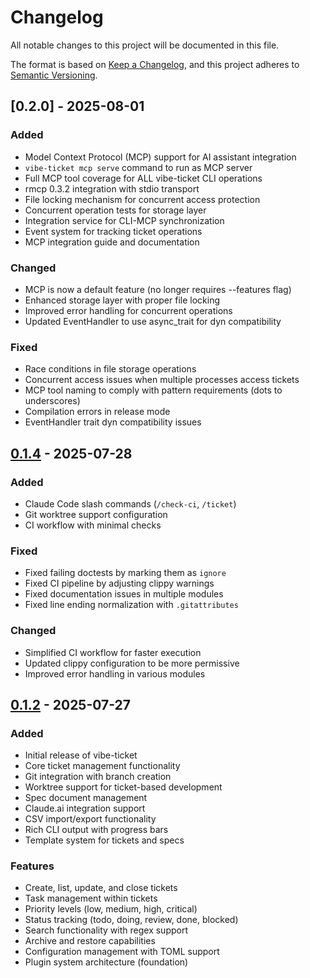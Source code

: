 # Changelog

All notable changes to this project will be documented in this file.

The format is based on [Keep a Changelog](https://keepachangelog.com/en/1.1.0/),
and this project adheres to [Semantic Versioning](https://semver.org/spec/v2.0.0.html).

## [0.2.0] - 2025-08-01

### Added
- Model Context Protocol (MCP) support for AI assistant integration
- `vibe-ticket mcp serve` command to run as MCP server
- Full MCP tool coverage for ALL vibe-ticket CLI operations
- rmcp 0.3.2 integration with stdio transport
- File locking mechanism for concurrent access protection
- Concurrent operation tests for storage layer
- Integration service for CLI-MCP synchronization
- Event system for tracking ticket operations
- MCP integration guide and documentation

### Changed
- MCP is now a default feature (no longer requires --features flag)
- Enhanced storage layer with proper file locking
- Improved error handling for concurrent operations
- Updated EventHandler to use async_trait for dyn compatibility

### Fixed
- Race conditions in file storage operations
- Concurrent access issues when multiple processes access tickets
- MCP tool naming to comply with pattern requirements (dots to underscores)
- Compilation errors in release mode
- EventHandler trait dyn compatibility issues

## [0.1.4] - 2025-07-28

### Added
- Claude Code slash commands (`/check-ci`, `/ticket`)
- Git worktree support configuration
- CI workflow with minimal checks

### Fixed
- Fixed failing doctests by marking them as `ignore`
- Fixed CI pipeline by adjusting clippy warnings
- Fixed documentation issues in multiple modules
- Fixed line ending normalization with `.gitattributes`

### Changed
- Simplified CI workflow for faster execution
- Updated clippy configuration to be more permissive
- Improved error handling in various modules

## [0.1.2] - 2025-07-27

### Added
- Initial release of vibe-ticket
- Core ticket management functionality
- Git integration with branch creation
- Worktree support for ticket-based development
- Spec document management
- Claude.ai integration support
- CSV import/export functionality
- Rich CLI output with progress bars
- Template system for tickets and specs

### Features
- Create, list, update, and close tickets
- Task management within tickets
- Priority levels (low, medium, high, critical)
- Status tracking (todo, doing, review, done, blocked)
- Search functionality with regex support
- Archive and restore capabilities
- Configuration management with TOML support
- Plugin system architecture (foundation)

[0.1.4]: https://github.com/nwiizo/vibe-ticket/compare/v0.1.2...v0.1.4
[0.1.2]: https://github.com/nwiizo/vibe-ticket/releases/tag/v0.1.2